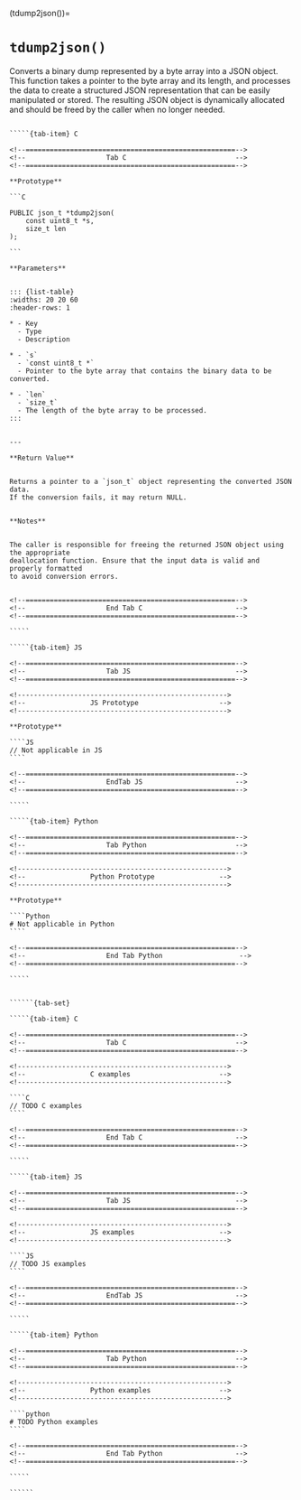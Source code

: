 <!-- ============================================================== -->
(tdump2json())=
# `tdump2json()`
<!-- ============================================================== -->


Converts a binary dump represented by a byte array into a JSON object. 
This function takes a pointer to the byte array and its length, 
and processes the data to create a structured JSON representation 
that can be easily manipulated or stored. The resulting JSON object 
is dynamically allocated and should be freed by the caller when no 
longer needed.


<!------------------------------------------------------------>
<!--                    Prototypes                          -->
<!------------------------------------------------------------>

``````{tab-set}

`````{tab-item} C

<!--====================================================-->
<!--                    Tab C                           -->
<!--====================================================-->

**Prototype**

```C

PUBLIC json_t *tdump2json(
    const uint8_t *s,
    size_t len
);

```

**Parameters**


::: {list-table}
:widths: 20 20 60
:header-rows: 1

* - Key
  - Type
  - Description

* - `s`
  - `const uint8_t *`
  - Pointer to the byte array that contains the binary data to be converted.

* - `len`
  - `size_t`
  - The length of the byte array to be processed.
:::


---

**Return Value**


Returns a pointer to a `json_t` object representing the converted JSON data. 
If the conversion fails, it may return NULL.


**Notes**


The caller is responsible for freeing the returned JSON object using the appropriate 
deallocation function. Ensure that the input data is valid and properly formatted 
to avoid conversion errors.


<!--====================================================-->
<!--                    End Tab C                       -->
<!--====================================================-->

`````

`````{tab-item} JS

<!--====================================================-->
<!--                    Tab JS                          -->
<!--====================================================-->

<!---------------------------------------------------->
<!--                JS Prototype                    -->
<!---------------------------------------------------->

**Prototype**

````JS
// Not applicable in JS
````

<!--====================================================-->
<!--                    EndTab JS                       -->
<!--====================================================-->

`````

`````{tab-item} Python

<!--====================================================-->
<!--                    Tab Python                      -->
<!--====================================================-->

<!---------------------------------------------------->
<!--                Python Prototype                -->
<!---------------------------------------------------->

**Prototype**

````Python
# Not applicable in Python
````

<!--====================================================-->
<!--                    End Tab Python                   -->
<!--====================================================-->

`````

``````

<!------------------------------------------------------------>
<!--                    Examples                            -->
<!------------------------------------------------------------>

```````{dropdown} Examples

``````{tab-set}

`````{tab-item} C

<!--====================================================-->
<!--                    Tab C                           -->
<!--====================================================-->

<!---------------------------------------------------->
<!--                C examples                      -->
<!---------------------------------------------------->

````C
// TODO C examples
````

<!--====================================================-->
<!--                    End Tab C                       -->
<!--====================================================-->

`````

`````{tab-item} JS

<!--====================================================-->
<!--                    Tab JS                          -->
<!--====================================================-->

<!---------------------------------------------------->
<!--                JS examples                     -->
<!---------------------------------------------------->

````JS
// TODO JS examples
````

<!--====================================================-->
<!--                    EndTab JS                       -->
<!--====================================================-->

`````

`````{tab-item} Python

<!--====================================================-->
<!--                    Tab Python                      -->
<!--====================================================-->

<!---------------------------------------------------->
<!--                Python examples                 -->
<!---------------------------------------------------->

````python
# TODO Python examples
````

<!--====================================================-->
<!--                    End Tab Python                  -->
<!--====================================================-->

`````

``````

```````


